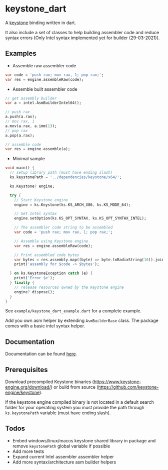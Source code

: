 # keystone_dart

A [keystone](https://www.keystone-engine.org) binding written in dart.

It also include a set of classes to help building assembler code and reduce syntax errors (Only Intel syntax implemented yet for builder (29-03-2021)).

## Examples

* Assemble raw assembler code
```dart
var code = 'push rax; mov rax, 1; pop rax;';
var res = engine.assembleRaw(code);
```

* Assemble built assembler code
```dart
// get assembly builder
var a = intel.AsmBuilderIntel64();

// push rax
a.push(a.rax);
// mov rax, 1
a.mov(a.rax, a.imm(1));
// pop rax
a.pop(a.rax);

// assemble code
var res = engine.assemble(a);
```

* Minimal sample
```dart
void main() {
  // setup library path (must have ending slash)
  ks.keystonePath = '../dependencies/keystone/x64/';

  ks.Keystone? engine;

  try {
    // Start Keystone engine
    engine = ks.Keystone(ks.KS_ARCH_X86, ks.KS_MODE_64);

    // Set Intel syntax
    engine.setOption(ks.KS_OPT_SYNTAX, ks.KS_OPT_SYNTAX_INTEL);

    // The assembler code string to be assembled
    var code = 'push rax; mov rax, 1; pop rax;';

    // Assemble using Keystone engine
    var res = engine.assembleRaw(code);

    // Print assembled code bytes
    var bytes = res.assembly.map((byte) => byte.toRadixString(16)).join(' ');
    print('assembly for $code -> $bytes');

  } on ks.KeystoneException catch (e) {
    print('Error $e');
  } finally {
    // release resources owned by the Keystone engine
    engine?.dispose();
  }
}
```

See `example/keystone_dart_example.dart` for a complete example.

Add you own asm helper by extending `AsmBuilderBase` class. The package comes with a basic intel syntax helper.

## Documentation

Documentation can be found [here](https://pub.dev/documentation/keystone_dart/latest/keystone_dart/Keystone-class.html).

## Prerequisites

Download precompiled Keystone binaries (https://www.keystone-engine.org/download/) or build from source (https://github.com/keystone-engine/keystone).

If the keystone engine compiled binary is not located in a default search folder for your operating system you must provide the path through `ks.keystonePath` variable (must have ending slash).

## Todos

* Embed windows/linux/macos keystone shared library in package and remove `keystonePath` global variable if possible
* Add more tests
* Expand current Intel assembler assembler helper
* Add more syntax/architecture asm builder helpers